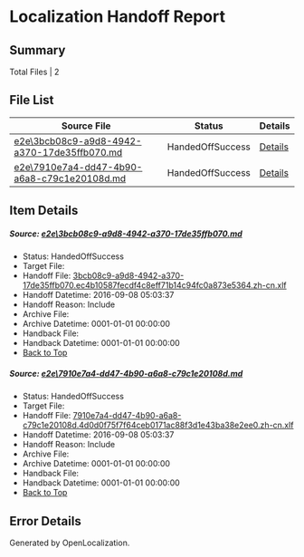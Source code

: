 # <a name='report-top'></a> Localization Handoff Report

## Summary
 Total Files | 2

## File List
 Source File | Status | Details 
 ----------- | ------ | ------- 
 [e2e\3bcb08c9-a9d8-4942-a370-17de35ffb070.md](https://github.com/OpenLocalizationTestOrg/ol-test0/blob/95a1b82a7fa305a7a0e1dbe44d030c919cca0f8f/e2e/3bcb08c9-a9d8-4942-a370-17de35ffb070.md) | HandedOffSuccess | [Details](#54f753250bdbc344ca2a5b403e78478188aeb4111)
 [e2e\7910e7a4-dd47-4b90-a6a8-c79c1e20108d.md](https://github.com/OpenLocalizationTestOrg/ol-test0/blob/95a1b82a7fa305a7a0e1dbe44d030c919cca0f8f/e2e/7910e7a4-dd47-4b90-a6a8-c79c1e20108d.md) | HandedOffSuccess | [Details](#52b4fcb0c49d6e9cc1bc0004e132bbe3e22b5c912)

## Item Details
##### <a name='54f753250bdbc344ca2a5b403e78478188aeb4111'></a> Source: [e2e\3bcb08c9-a9d8-4942-a370-17de35ffb070.md](https://github.com/OpenLocalizationTestOrg/ol-test0/blob/95a1b82a7fa305a7a0e1dbe44d030c919cca0f8f/e2e/3bcb08c9-a9d8-4942-a370-17de35ffb070.md)
* Status: HandedOffSuccess
* Target File: 
* Handoff File: [3bcb08c9-a9d8-4942-a370-17de35ffb070.ec4b10587fecdf4c8eff71b14c94fc0a873e5364.zh-cn.xlf](https://github.com/OpenLocalizationTestOrg/ol-test0-handoff/blob/c08dbb1e6e132420b5dedf091db5a5201a4c085e/ol-handoff/OpenLocalizationTestOrg/ol-test0-zhcn/ci/ht/3bcb08c9-a9d8-4942-a370-17de35ffb070.ec4b10587fecdf4c8eff71b14c94fc0a873e5364.zh-cn.xlf)
* Handoff Datetime: 2016-09-08 05:03:37
* Handoff Reason: Include
* Archive File: 
* Archive Datetime: 0001-01-01 00:00:00
* Handback File: 
* Handback Datetime: 0001-01-01 00:00:00
* [Back to Top](#report-top)

##### <a name='52b4fcb0c49d6e9cc1bc0004e132bbe3e22b5c912'></a> Source: [e2e\7910e7a4-dd47-4b90-a6a8-c79c1e20108d.md](https://github.com/OpenLocalizationTestOrg/ol-test0/blob/95a1b82a7fa305a7a0e1dbe44d030c919cca0f8f/e2e/7910e7a4-dd47-4b90-a6a8-c79c1e20108d.md)
* Status: HandedOffSuccess
* Target File: 
* Handoff File: [7910e7a4-dd47-4b90-a6a8-c79c1e20108d.4d0d0f75f7f64ceb0171ac88f3d1e43ba38e2ee0.zh-cn.xlf](https://github.com/OpenLocalizationTestOrg/ol-test0-handoff/blob/c08dbb1e6e132420b5dedf091db5a5201a4c085e/ol-handoff/OpenLocalizationTestOrg/ol-test0-zhcn/ci/ht/7910e7a4-dd47-4b90-a6a8-c79c1e20108d.4d0d0f75f7f64ceb0171ac88f3d1e43ba38e2ee0.zh-cn.xlf)
* Handoff Datetime: 2016-09-08 05:03:37
* Handoff Reason: Include
* Archive File: 
* Archive Datetime: 0001-01-01 00:00:00
* Handback File: 
* Handback Datetime: 0001-01-01 00:00:00
* [Back to Top](#report-top)


## Error Details

Generated by OpenLocalization.
